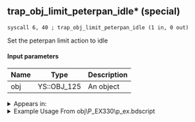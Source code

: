 ## trap_obj_limit_peterpan_idle* (special)

`syscall 6, 40 ; trap_obj_limit_peterpan_idle (1 in, 0 out)`

Set the peterpan limit action to idle

#### Input parameters
| Name | Type | Description
|------|------|------------
| obj   | YS::OBJ_125   | An object




<details>
	<summary>Appears in:</summary>
| filename | Entity (obj)
|----------|-------------
| obj\P_EX330\p_ex.bdscript       | ((P) Peter Pan)          

</details>

<details>
	<summary>Example Usage From obj\P_EX330\p_ex.bdscript</summary>
```plaintext
L2529:
 popToSp 4
 popToSp 0
 pushFromFSp 0
 pushFromFSp 4
 gosub 4, L2575
 pushImm 0
 popToSpVal 88
 pushFromPSpVal 20
 syscall 1, 127 ; trap_obj_act_clear (1 in, 0 out)
 pushImm 0
 popToSpVal 360
 pushFromPSpVal 48
 pushImm 470
 pushImm 471
 pushImm 482
 gosub 4, L2835
 pushFromPSpVal 4
 syscall 6, 40 ; trap_obj_limit_peterpan_idle (1 in, 0 out)
 pushFromPSpVal 20
 syscall 10, 3 ; trap_friend_start_limit (1 in, 0 out)
 ret
```
</details>

